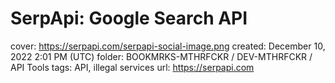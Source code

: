 # SerpApi: Google Search API

cover: https://serpapi.com/serpapi-social-image.png
created: December 10, 2022 2:01 PM (UTC)
folder: BOOKMRKS-MTHRFCKR / DEV-MTHRFCKR / API Tools
tags: API, illegal services
url: https://serpapi.com